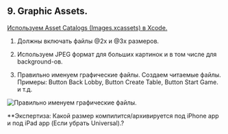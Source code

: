 
## 9. Graphic Assets.

[Используем Asset Catalogs (Images.xcassets) в Xcode.](https://developer.apple.com/library/ios/recipes/xcode_help-image_catalog-1.0/Recipe.html)

1. Должны включать файлы @2x и @3x размеров.

2. Используем JPEG формат для больших картинок и в том числе для background-ов.

3. Правильно именуем графические файлы. Создаем читаемые файлы. Примеры: Button Back Lobby, Button Create Table, Button Start Game. и т.д.

![Правильно именуем графические файлы.](https://github.com/arthurigberdin/rg-ios-base/blob/master/Images/naming_image_assets.png)


**Экспертиза:
Какой размер компилится/архивируется  под iPhone app и под iPad app (Если убрать Universal).?




